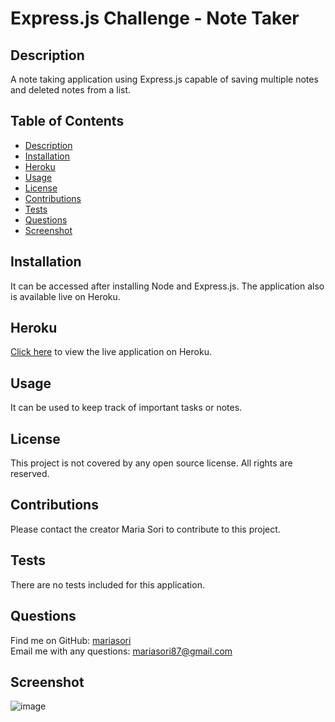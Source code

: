 # Express.js Challenge - Note Taker

## Description
A note taking application using Express.js capable of saving multiple notes and deleted notes from a list.

## Table of Contents
- [Description](#description)
- [Installation](#installation)
- [Heroku](#heroku)
- [Usage](#usage)
- [License](#license)
- [Contributions](#contributions)
- [Tests](#tests)
- [Questions](#questions)
- [Screenshot](#screenshot)
 
## Installation
It can be accessed after installing Node and Express.js.  The application also is available live on Heroku.

## Heroku
[Click here](https://msori-note-taker.herokuapp.com/) to view the live application on Heroku.

## Usage
It can be used to keep track of important tasks or notes.

## License
This project is not covered by any open source license.  All rights are reserved.

## Contributions
Please contact the creator Maria Sori to contribute to this project.

## Tests
There are no tests included for this application.

## Questions
Find me on GitHub: [mariasori](https://github.com/mariasori)
<br />
Email me with any questions: [mariasori87@gmail.com](mailto:mariasori87@gmail.com)

## Screenshot

![image](https://user-images.githubusercontent.com/88404610/140669671-1e574f97-04cf-4f50-ac42-48f13d274cce.png)
